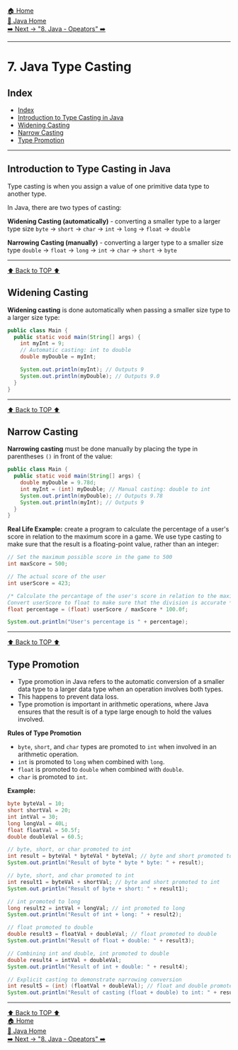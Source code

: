 [🏠 Home](../../../README.md) <br/>
[🍵 Java Home](../Java.md)<br/>
[➡️ Next -> "8. Java - Opeators" ➡️](./8.%20Java%20-%20Operators.md)

---

<h1>7. Java Type Casting</h1>

## Index
- [Index](#index)
- [Introduction to Type Casting in Java](#introduction-to-type-casting-in-java)
- [Widening Casting](#widening-casting)
- [Narrow Casting](#narrow-casting)
- [Type Promotion](#type-promotion)

---

## Introduction to Type Casting in Java

Type casting is when you assign a value of one primitive data type to another type.

In Java, there are two types of casting:

**Widening Casting (automatically)** - converting a smaller type to a larger type size
`byte` -> `short` -> `char` -> `int` -> `long` -> `float` -> `double`

**Narrowing Casting (manually)** - converting a larger type to a smaller size type
`double` -> `float` -> `long` -> `int` -> `char` -> `short` -> `byte`

---

[⬆️ Back to TOP ⬆️](#index)

## Widening Casting

**Widening casting** is done automatically when passing a smaller size type to a larger size type:

```java
public class Main {
  public static void main(String[] args) {
    int myInt = 9;
    // Automatic casting: int to double
    double myDouble = myInt; 

    System.out.println(myInt); // Outputs 9
    System.out.println(myDouble); // Outputs 9.0
  }
}
```

---

[⬆️ Back to TOP ⬆️](#index)

## Narrow Casting

**Narrowing casting** must be done manually by placing the type in parentheses `()` in front of the value:

```java
public class Main {
  public static void main(String[] args) {
    double myDouble = 9.78d;
    int myInt = (int) myDouble; // Manual casting: double to int 
    System.out.println(myDouble); // Outputs 9.78
    System.out.println(myInt); // Outputs 9
  }
}
```

**Real Life Example:** create a program to calculate the percentage of a user's score in relation to the maximum score in a game.
We use type casting to make sure that the result is a floating-point value, rather than an integer:

```java
// Set the maximum possible score in the game to 500
int maxScore = 500;

// The actual score of the user
int userScore = 423;

/* Calculate the percantage of the user's score in relation to the maximum available score.
Convert userScore to float to make sure that the division is accurate */
float percentage = (float) userScore / maxScore * 100.0f;

System.out.println("User's percentage is " + percentage);
```

---

[⬆️ Back to TOP ⬆️](#index)

## Type Promotion

- Type promotion in Java refers to the automatic conversion of a smaller data type to a larger data type when an operation involves both types. 
- This happens to prevent data loss. 
- Type promotion is important in arithmetic operations, where Java ensures that the result is of a type large enough to hold the values involved.

**Rules of Type Promotion**
- `byte`, `short`, and `char` types are promoted to `int` when involved in an arithmetic operation.
- `int` is promoted to `long` when combined with `long`.
- `float` is promoted to `double` when combined with `double`.
- `char` is promoted to `int`.

**Example:**
```java
byte byteVal = 10;
short shortVal = 20;
int intVal = 30;
long longVal = 40L;
float floatVal = 50.5f;
double doubleVal = 60.5;

// byte, short, or char promoted to int
int result = byteVal * byteVal * byteVal; // byte and short promoted to int
System.out.println("Result of byte * byte * byte: " + result);

// byte, short, and char promoted to int
int result1 = byteVal + shortVal; // byte and short promoted to int
System.out.println("Result of byte + short: " + result1);

// int promoted to long
long result2 = intVal + longVal; // int promoted to long
System.out.println("Result of int + long: " + result2);

// float promoted to double
double result3 = floatVal + doubleVal; // float promoted to double
System.out.println("Result of float + double: " + result3);

// Combining int and double, int promoted to double
double result4 = intVal + doubleVal;
System.out.println("Result of int + double: " + result4);

// Explicit casting to demonstrate narrowing conversion
int result5 = (int) (floatVal + doubleVal); // float and double promoted to double, then cast to int
System.out.println("Result of casting (float + double) to int: " + result5);
```

---
[⬆️ Back to TOP ⬆️](#index) <br/>
[🏠 Home](../../../README.md) <br/>
[🍵 Java Home](../Java.md)<br/>
[➡️ Next -> "8. Java - Opeators" ➡️](./8.%20Java%20-%20Operators.md)